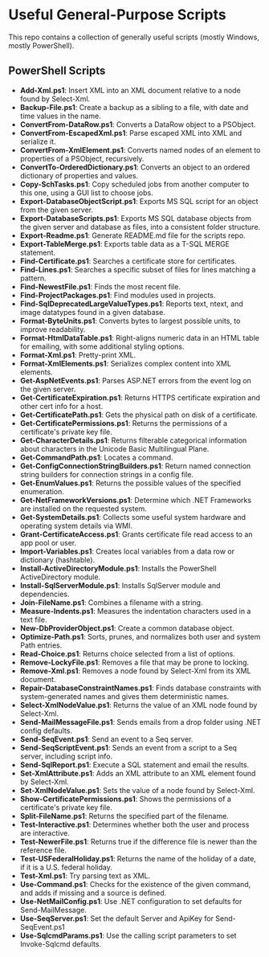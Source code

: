 ﻿Useful General-Purpose Scripts
==============================
This repo contains a collection of generally useful scripts (mostly Windows, mostly PowerShell).

PowerShell Scripts
------------------
- **Add-Xml.ps1**: Insert XML into an XML document relative to a node found by Select-Xml.
- **Backup-File.ps1**: Create a backup as a sibling to a file, with date and time values in the name.
- **ConvertFrom-DataRow.ps1**: Converts a DataRow object to a PSObject.
- **ConvertFrom-EscapedXml.ps1**: Parse escaped XML into XML and serialize it.
- **ConvertFrom-XmlElement.ps1**: Converts named nodes of an element to properties of a PSObject, recursively.
- **ConvertTo-OrderedDictionary.ps1**: Converts an object to an ordered dictionary of properties and values.
- **Copy-SchTasks.ps1**: Copy scheduled jobs from another computer to this one, using a GUI list to choose jobs.
- **Export-DatabaseObjectScript.ps1**: Exports MS SQL script for an object from the given server.
- **Export-DatabaseScripts.ps1**: Exports MS SQL database objects from the given server and database as files, into a consistent folder structure.
- **Export-Readme.ps1**: Generate README.md file for the scripts repo.
- **Export-TableMerge.ps1**: Exports table data as a T-SQL MERGE statement.
- **Find-Certificate.ps1**: Searches a certificate store for certificates.
- **Find-Lines.ps1**: Searches a specific subset of files for lines matching a pattern.
- **Find-NewestFile.ps1**: Finds the most recent file.
- **Find-ProjectPackages.ps1**: Find modules used in projects.
- **Find-SqlDeprecatedLargeValueTypes.ps1**: Reports text, ntext, and image datatypes found in a given database.
- **Format-ByteUnits.ps1**: Converts bytes to largest possible units, to improve readability.
- **Format-HtmlDataTable.ps1**: Right-aligns numeric data in an HTML table for emailing, with some additional styling options.
- **Format-Xml.ps1**: Pretty-print XML.
- **Format-XmlElements.ps1**: Serializes complex content into XML elements.
- **Get-AspNetEvents.ps1**: Parses ASP.NET errors from the event log on the given server.
- **Get-CertificateExpiration.ps1**: Returns HTTPS certificate expiration and other cert info for a host.
- **Get-CertificatePath.ps1**: Gets the physical path on disk of a certificate.
- **Get-CertificatePermissions.ps1**: Returns the permissions of a certificate's private key file.
- **Get-CharacterDetails.ps1**: Returns filterable categorical information about characters in the Unicode Basic Multilingual Plane.
- **Get-CommandPath.ps1**: Locates a command.
- **Get-ConfigConnectionStringBuilders.ps1**: Return named connection string builders for connection strings in a config file.
- **Get-EnumValues.ps1**: Returns the possible values of the specified enumeration.
- **Get-NetFrameworkVersions.ps1**: Determine which .NET Frameworks are installed on the requested system.
- **Get-SystemDetails.ps1**: Collects some useful system hardware and operating system details via WMI.
- **Grant-CertificateAccess.ps1**: Grants certificate file read access to an app pool or user.
- **Import-Variables.ps1**: Creates local variables from a data row or dictionary (hashtable).
- **Install-ActiveDirectoryModule.ps1**: Installs the PowerShell ActiveDirectory module.
- **Install-SqlServerModule.ps1**: Installs SqlServer module and dependencies.
- **Join-FileName.ps1**: Combines a filename with a string.
- **Measure-Indents.ps1**: Measures the indentation characters used in a text file.
- **New-DbProviderObject.ps1**: Create a common database object.
- **Optimize-Path.ps1**: Sorts, prunes, and normalizes both user and system Path entries.
- **Read-Choice.ps1**: Returns choice selected from a list of options.
- **Remove-LockyFile.ps1**: Removes a file that may be prone to locking.
- **Remove-Xml.ps1**: Removes a node found by Select-Xml from its XML document.
- **Repair-DatabaseConstraintNames.ps1**: Finds database constraints with system-generated names and gives them deterministic names.
- **Select-XmlNodeValue.ps1**: Returns the value of an XML node found by Select-Xml.
- **Send-MailMessageFile.ps1**: Sends emails from a drop folder using .NET config defaults.
- **Send-SeqEvent.ps1**: Send an event to a Seq server.
- **Send-SeqScriptEvent.ps1**: Sends an event from a script to a Seq server, including script info.
- **Send-SqlReport.ps1**: Execute a SQL statement and email the results.
- **Set-XmlAttribute.ps1**: Adds an XML attribute to an XML element found by Select-Xml.
- **Set-XmlNodeValue.ps1**: Sets the value of a node found by Select-Xml.
- **Show-CertificatePermissions.ps1**: Shows the permissions of a certificate's private key file.
- **Split-FileName.ps1**: Returns the specified part of the filename.
- **Test-Interactive.ps1**: Determines whether both the user and process are interactive.
- **Test-NewerFile.ps1**: Returns true if the difference file is newer than the reference file.
- **Test-USFederalHoliday.ps1**: Returns the name of the holiday of a date, if it is a U.S. federal holiday.
- **Test-Xml.ps1**: Try parsing text as XML.
- **Use-Command.ps1**: Checks for the existence of the given command, and adds if missing and a source is defined.
- **Use-NetMailConfig.ps1**: Use .NET configuration to set defaults for Send-MailMessage.
- **Use-SeqServer.ps1**: Set the default Server and ApiKey for Send-SeqEvent.ps1
- **Use-SqlcmdParams.ps1**: Use the calling script parameters to set Invoke-Sqlcmd defaults.

<!-- generated 11/30/2016 07:53:02 -->
